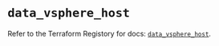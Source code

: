 # `data_vsphere_host`

Refer to the Terraform Registory for docs: [`data_vsphere_host`](https://www.terraform.io/docs/providers/vsphere/d/host).
